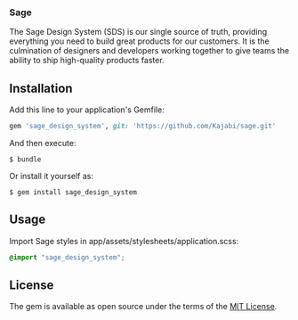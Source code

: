 ### Sage

The Sage Design System (SDS) is our single source of truth, providing everything you need to build great products for our customers. It is the culmination of designers and developers working together to give teams the ability to ship high-quality products faster.

## Installation

Add this line to your application's Gemfile:

```ruby
gem 'sage_design_system', git: 'https://github.com/Kajabi/sage.git'
```

And then execute:

    $ bundle

Or install it yourself as:

    $ gem install sage_design_system

## Usage

Import Sage styles in app/assets/stylesheets/application.scss:

```scss
@import "sage_design_system";
```

## License

The gem is available as open source under the terms of the [MIT License](https://opensource.org/licenses/MIT).
